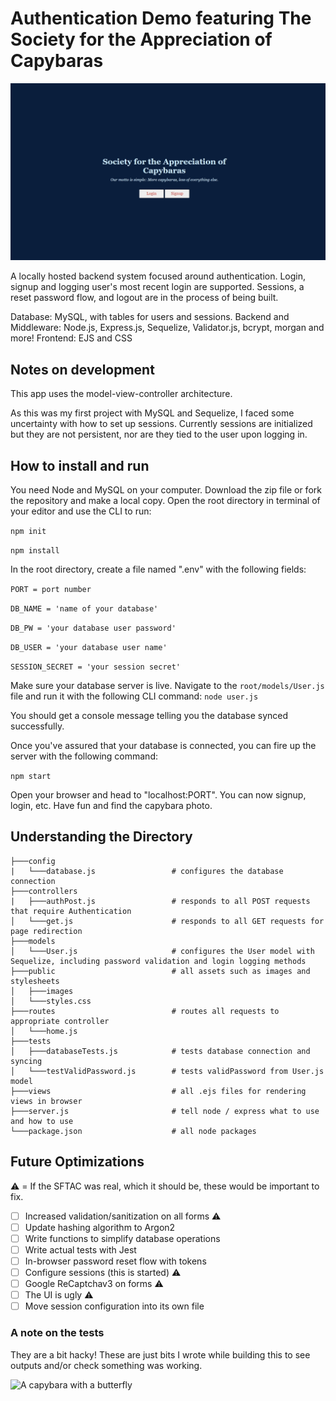 # Authentication Demo featuring The Society for the Appreciation of Capybaras

![A preview gif of the end UI](/public/images/Untitled-1.gif)

A locally hosted backend system focused around authentication. Login, signup and logging user's most recent login are supported. Sessions, a reset password flow, and logout are in the process of being built.

Database: MySQL, with tables for users and sessions.
Backend and Middleware: Node.js, Express.js, Sequelize, Validator.js, bcrypt, morgan and more!
Frontend: EJS and CSS

## Notes on development

This app uses the model-view-controller architecture.

As this was my first project with MySQL and Sequelize, I faced some uncertainty with how to set up sessions. Currently sessions are initialized but they are not persistent, nor are they tied to the user upon logging in.

## How to install and run
You need Node and MySQL on your computer. Download the zip file or fork the repository and make a local copy. Open the root directory in terminal of your editor and use the CLI to run:

```npm init```

```npm install```

In the root directory, create a file named ".env" with the following fields:

```PORT = port number```

```DB_NAME = 'name of your database'```

```DB_PW = 'your database user password'```

```DB_USER = 'your database user name'```

```SESSION_SECRET = 'your session secret'```

Make sure your database server is live. Navigate to the ```root/models/User.js``` file and run it with the following CLI command: ```node user.js``` 

You should get a console message telling you the database synced successfully.

Once you've assured that your database is connected, you can fire up the server with the following command:

```npm start```

Open your browser and head to "localhost:PORT". You can now signup, login, etc. Have fun and find the capybara photo.

## Understanding the Directory

```
├───config
|   └───database.js                 # configures the database connection
├───controllers
|   ├───authPost.js                 # responds to all POST requests that require Authentication
│   └───get.js                      # responds to all GET requests for page redirection
├───models
│   └───User.js                     # configures the User model with Sequelize, including password validation and login logging methods
├───public                          # all assets such as images and stylesheets
│   ├───images
│   └───styles.css
├───routes                          # routes all requests to appropriate controller
│   └───home.js
├───tests
│   ├───databaseTests.js            # tests database connection and syncing
│   └───testValidPassword.js        # tests validPassword from User.js model
├───views                           # all .ejs files for rendering views in browser
├───server.js                       # tell node / express what to use and how to use
└───package.json                    # all node packages
```


## Future Optimizations
:warning: = If the SFTAC was real, which it should be, these would be important to fix.

- [ ] Increased validation/sanitization on all forms :warning:
- [ ] Update hashing algorithm to Argon2
- [ ] Write functions to simplify database operations
- [ ] Write actual tests with Jest
- [ ] In-browser password reset flow with tokens
- [ ] Configure sessions (this is started) :warning:
- [ ] Google ReCaptchav3 on forms :warning:
- [ ] The UI is ugly :warning:
- [ ] Move session configuration into its own file

### A note on the tests

They are a bit hacky! These are just bits I wrote while building this to see outputs and/or check something was working.

![A capybara with a butterfly](/public/images/capybara.jpg)
